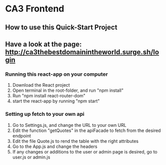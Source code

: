 # CA3 Frontend
## How to use this Quick-Start Project

## Have a look at the page: http://ca3thebestdomainintheworld.surge.sh/login

### Running this react-app on your computer
1. Download the React project
2. Open terminal in the root-folder, and run "npm install"
3. Run "npm install react-router-dom"
4. start the react-app by running "npm start"


### Setting up fetch to your own api
1. Go to Settings.js, and change the URL to your own URL
2. Edit the function "getQuotes" in the apiFacade to fetch from the desired endpoint
 3. Edit the file Quote.js to rend the table with the right attributes
 4. Go to the App.js and change the headers
 5. If any changes or additions to the user or admin page is desired, go
        to user.js or admin.js

